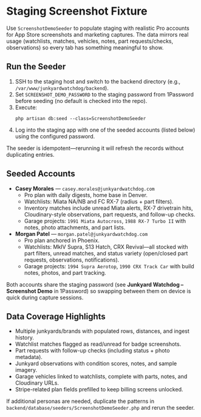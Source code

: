 # Staging Screenshot Fixture

Use `ScreenshotDemoSeeder` to populate staging with realistic Pro accounts for App Store screenshots and marketing captures. The data mirrors real usage (watchlists, matches, vehicles, notes, part requests/checks, observations) so every tab has something meaningful to show.

## Run the Seeder
1. SSH to the staging host and switch to the backend directory (e.g., `/var/www/junkyardwatchdog/backend`).
2. Set `SCREENSHOT_DEMO_PASSWORD` to the staging password from 1Password before seeding (no default is checked into the repo).
3. Execute:
   ```
   php artisan db:seed --class=ScreenshotDemoSeeder
   ```
4. Log into the staging app with one of the seeded accounts (listed below) using the configured password.

The seeder is idempotent—rerunning it will refresh the records without duplicating entries.

## Seeded Accounts
- **Casey Morales** — `casey.morales@junkyardwatchdog.com`
  - Pro plan with daily digests, home base in Denver.
  - Watchlists: Miata NA/NB and FC RX-7 (radius + part filters).
  - Inventory matches include unread Miata alerts, RX-7 drivetrain hits, Cloudinary-style observations, part requests, and follow-up checks.
  - Garage projects: `1991 Miata Autocross`, `1988 RX-7 Turbo II` with notes, photo attachments, and part lists.
- **Morgan Patel** — `morgan.patel@junkyardwatchdog.com`
  - Pro plan anchored in Phoenix.
  - Watchlists: MkIV Supra, S13 Hatch, CRX Revival—all stocked with part filters, unread matches, and status variety (open/closed part requests, observations, notifications).
  - Garage projects: `1994 Supra Aerotop`, `1990 CRX Track Car` with build notes, photos, and part tracking.

Both accounts share the staging password (see **Junkyard Watchdog – Screenshot Demo** in 1Password) so swapping between them on device is quick during capture sessions.

## Data Coverage Highlights
- Multiple junkyards/brands with populated rows, distances, and ingest history.
- Watchlist matches flagged as read/unread for badge screenshots.
- Part requests with follow-up checks (including status + photo metadata).
- Junkyard observations with condition scores, notes, and sample imagery.
- Garage vehicles linked to watchlists, complete with parts, notes, and Cloudinary URLs.
- Stripe-related plan fields prefilled to keep billing screens unlocked.

If additional personas are needed, duplicate the patterns in `backend/database/seeders/ScreenshotDemoSeeder.php` and rerun the seeder.
